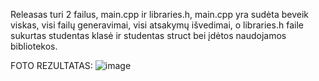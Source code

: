 Releasas turi 2 failus, main.cpp ir libraries.h, main.cpp yra sudėta beveik viskas, visi failų generavimai, visi atsakymų išvedimai, o libraries.h faile sukurtas studentas klasė ir studentas struct bei įdėtos naudojamos bibliotekos.


FOTO REZULTATAS:
![image](https://user-images.githubusercontent.com/113584681/205036553-0f9fcbe9-8236-49c8-8f12-a09f21981c91.png)




